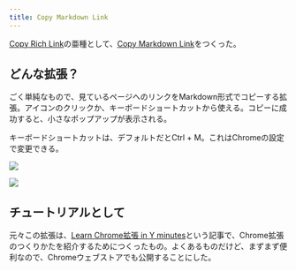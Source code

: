 ```yaml
---
title: Copy Markdown Link
---
```

[Copy Rich Link](https://chrome.google.com/webstore/detail/copy-rich-link/hikiamlgpdcabppakpmemaofmkgknpea)の亜種として、[Copy Markdown Link](https://chrome.google.com/webstore/detail/copy-markdown-link/gkceaaphhbeanfciglgpffnncfpipjpa)をつくった。

どんな拡張？
------

ごく単純なもので、見ているページへのリンクをMarkdown形式でコピーする拡張。アイコンのクリックか、キーボードショートカットから使える。コピーに成功すると、小さなポップアップが表示される。

キーボードショートカットは、デフォルトだとCtrl + M。これはChromeの設定で変更できる。

![](https://lh3.googleusercontent.com/2w1c-bEJzl0726iKoEJrs89WinF1kDBhdo5kcBBxjw4aycU2EtWv7zbfZXUXScnPwFjoI-Qbx7Y6ZU7A9zlqF_veookyYG8RyAeeEtHESp0fntAX_l4d-i40eDaCu0wo4ZzGUTe5sKkz-9un_sGSjQ)

![](https://lh6.googleusercontent.com/hPytcNZQ82IqaaBwWOhp2qGLGZQvMJ86RjRKzK16TKN53-wxnlZPGql57dfAGOHvrkStwrJV-qfr2FeOavwBQRemwBvkZMWG6N2cL4BOs8ov_Wi2AxKKFFWPZL-NsOF-dCbvSshQEFVKdQw8MGF8yQ)

チュートリアルとして
----------

元々この拡張は、[Learn Chrome拡張 in Y minutes](https://r7kamura.com/articles/2022-05-18-learn-chrome-extention-in-y-minutes)という記事で、Chrome拡張のつくりかたを紹介するためにつくったもの。よくあるものだけど、まずまず便利なので、Chromeウェブストアでも公開することにした。
